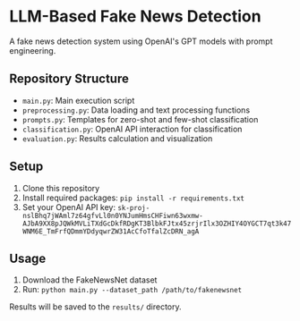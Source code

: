 # LLM-Based Fake News Detection

A fake news detection system using OpenAI's GPT models with prompt engineering.

## Repository Structure

- `main.py`: Main execution script
- `preprocessing.py`: Data loading and text processing functions
- `prompts.py`: Templates for zero-shot and few-shot classification
- `classification.py`: OpenAI API interaction for classification
- `evaluation.py`: Results calculation and visualization

## Setup

1. Clone this repository
2. Install required packages: `pip install -r requirements.txt`
3. Set your OpenAI API key: `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`

## Usage

1. Download the FakeNewsNet dataset
2. Run: `python main.py --dataset_path /path/to/fakenewsnet`

Results will be saved to the `results/` directory.
